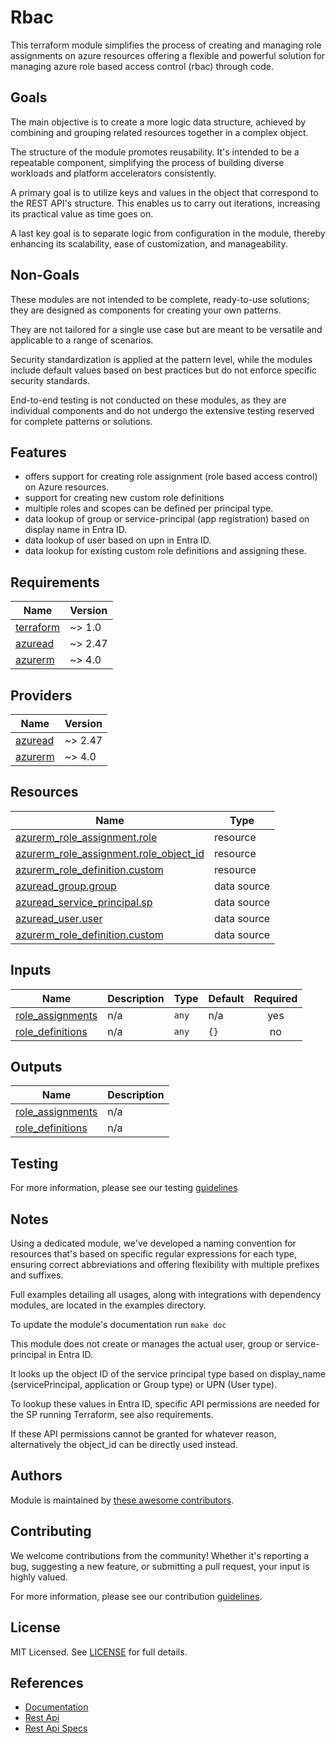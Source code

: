 # Rbac

This terraform module simplifies the process of creating and managing role assignments on azure resources offering a flexible and powerful solution for managing azure role based access control (rbac) through code.

## Goals

The main objective is to create a more logic data structure, achieved by combining and grouping related resources together in a complex object.

The structure of the module promotes reusability. It's intended to be a repeatable component, simplifying the process of building diverse workloads and platform accelerators consistently.

A primary goal is to utilize keys and values in the object that correspond to the REST API's structure. This enables us to carry out iterations, increasing its practical value as time goes on.

A last key goal is to separate logic from configuration in the module, thereby enhancing its scalability, ease of customization, and manageability.

## Non-Goals

These modules are not intended to be complete, ready-to-use solutions; they are designed as components for creating your own patterns.

They are not tailored for a single use case but are meant to be versatile and applicable to a range of scenarios.

Security standardization is applied at the pattern level, while the modules include default values based on best practices but do not enforce specific security standards.

End-to-end testing is not conducted on these modules, as they are individual components and do not undergo the extensive testing reserved for complete patterns or solutions.

## Features

- offers support for creating role assignment (role based access control) on Azure resources.
- support for creating new custom role definitions
- multiple roles and scopes can be defined per principal type.
- data lookup of group or service-principal (app registration) based on display name in Entra ID.
- data lookup of user based on upn in Entra ID.
- data lookup for existing custom role definitions and assigning these.

<!-- BEGIN_TF_DOCS -->
## Requirements

| Name | Version |
|------|---------|
| <a name="requirement_terraform"></a> [terraform](#requirement\_terraform) | ~> 1.0 |
| <a name="requirement_azuread"></a> [azuread](#requirement\_azuread) | ~> 2.47 |
| <a name="requirement_azurerm"></a> [azurerm](#requirement\_azurerm) | ~> 4.0 |

## Providers

| Name | Version |
|------|---------|
| <a name="provider_azuread"></a> [azuread](#provider\_azuread) | ~> 2.47 |
| <a name="provider_azurerm"></a> [azurerm](#provider\_azurerm) | ~> 4.0 |

## Resources

| Name | Type |
|------|------|
| [azurerm_role_assignment.role](https://registry.terraform.io/providers/hashicorp/azurerm/latest/docs/resources/role_assignment) | resource |
| [azurerm_role_assignment.role_object_id](https://registry.terraform.io/providers/hashicorp/azurerm/latest/docs/resources/role_assignment) | resource |
| [azurerm_role_definition.custom](https://registry.terraform.io/providers/hashicorp/azurerm/latest/docs/resources/role_definition) | resource |
| [azuread_group.group](https://registry.terraform.io/providers/hashicorp/azuread/latest/docs/data-sources/group) | data source |
| [azuread_service_principal.sp](https://registry.terraform.io/providers/hashicorp/azuread/latest/docs/data-sources/service_principal) | data source |
| [azuread_user.user](https://registry.terraform.io/providers/hashicorp/azuread/latest/docs/data-sources/user) | data source |
| [azurerm_role_definition.custom](https://registry.terraform.io/providers/hashicorp/azurerm/latest/docs/data-sources/role_definition) | data source |

## Inputs

| Name | Description | Type | Default | Required |
|------|-------------|------|---------|:--------:|
| <a name="input_role_assignments"></a> [role\_assignments](#input\_role\_assignments) | n/a | `any` | n/a | yes |
| <a name="input_role_definitions"></a> [role\_definitions](#input\_role\_definitions) | n/a | `any` | `{}` | no |

## Outputs

| Name | Description |
|------|-------------|
| <a name="output_role_assignments"></a> [role\_assignments](#output\_role\_assignments) | n/a |
| <a name="output_role_definitions"></a> [role\_definitions](#output\_role\_definitions) | n/a |
<!-- END_TF_DOCS -->

## Testing

For more information, please see our testing [guidelines](./TESTING.md)

## Notes

Using a dedicated module, we've developed a naming convention for resources that's based on specific regular expressions for each type, ensuring correct abbreviations and offering flexibility with multiple prefixes and suffixes.

Full examples detailing all usages, along with integrations with dependency modules, are located in the examples directory.

To update the module's documentation run `make doc`

This module does not create or manages the actual user, group or service-principal in Entra ID.

It looks up the object ID of the service principal type based on display_name (servicePrincipal, application or Group type) or UPN (User type).

To lookup these values in Entra ID, specific API permissions are needed for the SP running Terraform, see also requirements.

If these API permissions cannot be granted for whatever reason, alternatively the object_id can be directly used instead.

## Authors

Module is maintained by [these awesome contributors](https://github.com/cloudnationhq/terraform-azure-rbac/graphs/contributors).

## Contributing

We welcome contributions from the community! Whether it's reporting a bug, suggesting a new feature, or submitting a pull request, your input is highly valued.

For more information, please see our contribution [guidelines](./CONTRIBUTING.md).

## License

MIT Licensed. See [LICENSE](./LICENSE) for full details.

## References

- [Documentation](https://learn.microsoft.com/en-us/azure/role-based-access-control/)
- [Rest Api](https://learn.microsoft.com/en-us/azure/role-based-access-control/role-assignments-rest)
- [Rest Api Specs](https://github.com/MicrosoftDocs/azure-docs/blob/main/articles/role-based-access-control/role-assignments-list-rest.md)
